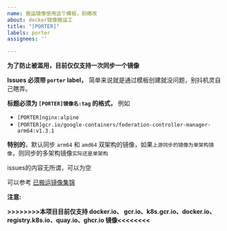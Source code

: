 ```yaml
---
name: 搬运镜像使用这个模板，别瞎改
about: docker镜像搬运工
title: "[PORTER]"
labels: porter
assignees: ''

---
```


**为了防止被滥用，目前仅仅支持一次同步一个镜像**

**Issues 必须带 `porter` label，** 简单来说就是通过模板创建就没问题，别抖机灵自己瞎弄。

**标题必须为 `[PORTER]镜像名:tag` 的格式，** 例如
- `[PORTER]nginx:alpine`
- `[PORTER]gcr.io/google-containers/federation-controller-manager-arm64:v1.3.1`

**特别的**，默认同步 `arm64` 和 `amd64` 双架构的镜像，如果`上游同步的镜像为单架构镜像`，则同步的多架构镜像`实际还是单架构`

issues的内容无所谓，可以为空

可以参考 [已搬运镜像集锦](https://github.com/tw-ops/sync_image/issues?q=is%3Aissue+label%3Aporter+)

**注意:**

**>>>>>>>>本项目目前仅支持 docker.io、 gcr.io、k8s.gcr.io、docker.io、registry.k8s.io、quay.io、ghcr.io 镜像<<<<<<<<**